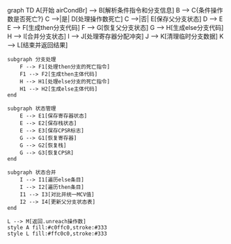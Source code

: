 graph TD
    A[开始 airCondBr] --> B[解析条件指令和分支信息]
    B --> C{条件操作数是否死亡?}
    C -->|是| D[处理操作数死亡]
    C -->|否| E[保存父分支状态]
    D --> E
    E --> F[生成then分支代码]
    F --> G[恢复父分支状态]
    G --> H[生成else分支代码]
    H --> I[合并分支状态]
    I --> J[处理寄存器分配冲突]
    J --> K[清理临时分支数据]
    K --> L[结束并返回结果]

    subgraph 分支处理
        F --> F1[处理then分支的死亡指令]
        F1 --> F2[生成then主体代码]
        H --> H1[处理else分支的死亡指令]
        H1 --> H2[生成else主体代码]
    end

    subgraph 状态管理
        E --> E1[保存寄存器状态]
        E --> E2[保存栈状态]
        E --> E3[保存CPSR标志]
        G --> G1[恢复寄存器]
        G --> G2[恢复栈]
        G --> G3[恢复CPSR]
    end

    subgraph 状态合并
        I --> I1[遍历else条目]
        I --> I2[遍历then条目]
        I1 --> I3[对比并统一MCV值]
        I2 --> I4[更新父分支状态表]
    end

    L --> M[返回.unreach操作数]
    style A fill:#c0ffc0,stroke:#333
    style L fill:#ffc0c0,stroke:#333
